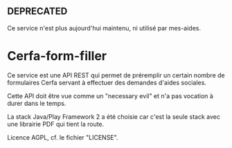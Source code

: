 DEPRECATED
----------

Ce service n'est plus aujourd'hui maintenu, ni utilisé par mes-aides.


Cerfa-form-filler
=================

Ce service est une API REST qui permet de préremplir un certain nombre de formulaires Cerfa servant à effectuer des demandes d'aides sociales.

Cette API doit être vue comme un "necessary evil" et n'a pas vocation à durer dans le temps.

La stack Java/Play Framework 2 a été choisie car c'est la seule stack avec une librairie PDF qui tient la route.

Licence AGPL, cf. le fichier "LICENSE".
